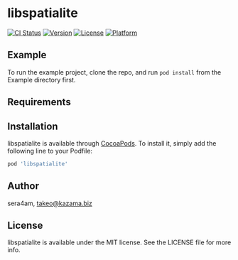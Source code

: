# libspatialite

[![CI Status](https://img.shields.io/travis/sera4am/libspatialite.svg?style=flat)](https://travis-ci.org/sera4am/libspatialite)
[![Version](https://img.shields.io/cocoapods/v/libspatialite.svg?style=flat)](https://cocoapods.org/pods/libspatialite)
[![License](https://img.shields.io/cocoapods/l/libspatialite.svg?style=flat)](https://cocoapods.org/pods/libspatialite)
[![Platform](https://img.shields.io/cocoapods/p/libspatialite.svg?style=flat)](https://cocoapods.org/pods/libspatialite)

## Example

To run the example project, clone the repo, and run `pod install` from the Example directory first.

## Requirements

## Installation

libspatialite is available through [CocoaPods](https://cocoapods.org). To install
it, simply add the following line to your Podfile:

```ruby
pod 'libspatialite'
```

## Author

sera4am, takeo@kazama.biz

## License

libspatialite is available under the MIT license. See the LICENSE file for more info.
